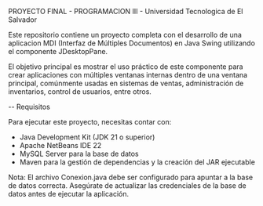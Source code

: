 PROYECTO FINAL - PROGRAMACION III - Universidad Tecnologica de El Salvador

Este repositorio contiene un proyecto completa con el desarrollo de una aplicacion
MDI (Interfaz de Múltiples Documentos) en Java Swing utilizando el componente JDesktopPane. 

El objetivo principal es mostrar el uso práctico de este componente para crear aplicaciones con múltiples 
ventanas internas dentro de una ventana principal, comúnmente usadas en sistemas de ventas, 
administración de inventarios, control de usuarios, entre otros.


-- Requisitos

Para ejecutar este proyecto, necesitas contar con:
- Java Development Kit (JDK 21 o superior)
- Apache NetBeans IDE 22
- MySQL Server para la base de datos
- Maven para la gestión de dependencias y la creación del JAR ejecutable

Nota: El archivo Conexion.java debe ser configurado para apuntar a la base de datos correcta. 
Asegúrate de actualizar las credenciales de la base de datos antes de ejecutar la aplicación.



